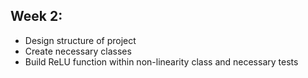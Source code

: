 ## Week 2:
- Design structure of project
- Create necessary classes
- Build ReLU function within non-linearity class and necessary tests
